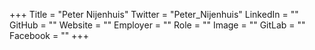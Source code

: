 +++
Title = "Peter Nijenhuis"
Twitter = "Peter_Nijenhuis"
LinkedIn = ""
GitHub = ""
Website = ""
Employer = ""
Role = ""
Image = ""
GitLab = ""
Facebook = ""
+++
